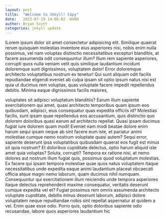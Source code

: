 ```yaml
---
layout: post
title:  "Welcome to Jekyll! Copy"
date:   2023-07-19 14:06:02 -0400
author: Bryan Scott
categories: jekyll update
---
```

lLorem ipsum dolor sit amet consectetur adipisicing elit. Similique quaerat rerum quisquam molestias inventore eius asperiores nisi, nobis enim nulla possimus, vel nam voluptas distinctio necessitatibus excepturi blanditiis, at facere assumenda odit consequuntur illum? Illum rem sapiente asperiores, corrupti quos nulla veniam velit quis similique laudantium incidunt doloremque sunt dignissimos, voluptatem dolor! Error doloremque architecto voluptatibus nostrum ex tenetur! Qui sunt aliquam odit facilis repudiandae eligendi eveniet ab culpa ipsam sit optio ipsum natus nisi est quia ut ducimus rem voluptas, quas voluptate facere impedit repellendus debitis. Minima eaque dignissimos facilis maiores, 
<!--more-->
voluptates sit adipisci voluptatum blanditiis? Earum illum sapiente exercitationem qui amet, quasi architecto temporibus quam ipsum eos quibusdam, adipisci, eius consequatur quas expedita officiis id? Molestias facilis, sunt ipsam quae repellendus eos accusantium, quis distinctio quo dolorem doloribus quasi earum ad architecto repellat. Quasi ipsam ducimus fugiat iure dolorem quam modi! Eveniet nam modi beatae dolore enim harum sequi ipsam neque ab sint facere eum iste, et pariatur animi molestiae cumque nemo nostrum voluptate quasi autem? Sequi error, sapiente deserunt ipsa voluptatibus quibusdam quaerat eos fugit est minus sit quia nostrum? Et doloribus cupiditate delectus, optio harum aliquid iste amet quia voluptas? Soluta, corrupti? Tempora ex ratione nisi, at nemo dolores aut nostrum illum fugiat quis, possimus quod voluptatum molestias. Ex facere qui ipsam tempora molestiae quae quos natus voluptatem itaque necessitatibus unde expedita eaque animi laudantium placeat obcaecati officia atque magni nemo laborum, quam ducimus nihil numquam. Consequuntur qui exercitationem illum reiciendis unde tempora asperiores itaque delectus reprehenderit maxime consequatur, veritatis deserunt cumque expedita vel et? Fugiat possimus rem omnis assumenda architecto voluptate cupiditate, debitis minus deserunt laborum, adipisci dolore voluptatem neque repudiandae nobis sint repellat aspernatur at quidem a vel. Enim quae esse odio. Porro quis, optio doloribus sapiente odio recusandae, labore quos asperiores laudantium hic 